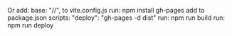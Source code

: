 Or add: base: "/<repo>/", to vite.config.js
run: npm install gh-pages
add to package.json scripts: "deploy": "gh-pages -d dist"
run: npm run build
run: npm run deploy
